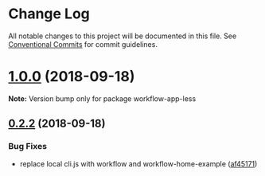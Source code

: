 # Change Log

All notable changes to this project will be documented in this file.
See [Conventional Commits](https://conventionalcommits.org) for commit guidelines.

<a name="1.0.0"></a>
# [1.0.0](https://github.com/havardh/workflow/compare/workflow-app-less@0.2.2...workflow-app-less@1.0.0) (2018-09-18)

**Note:** Version bump only for package workflow-app-less





<a name="0.2.2"></a>
## [0.2.2](https://github.com/havardh/workflow/compare/workflow-app-less@0.2.1...workflow-app-less@0.2.2) (2018-09-18)


### Bug Fixes

* replace local cli.js with workflow and workflow-home-example ([af45171](https://github.com/havardh/workflow/commit/af45171))
